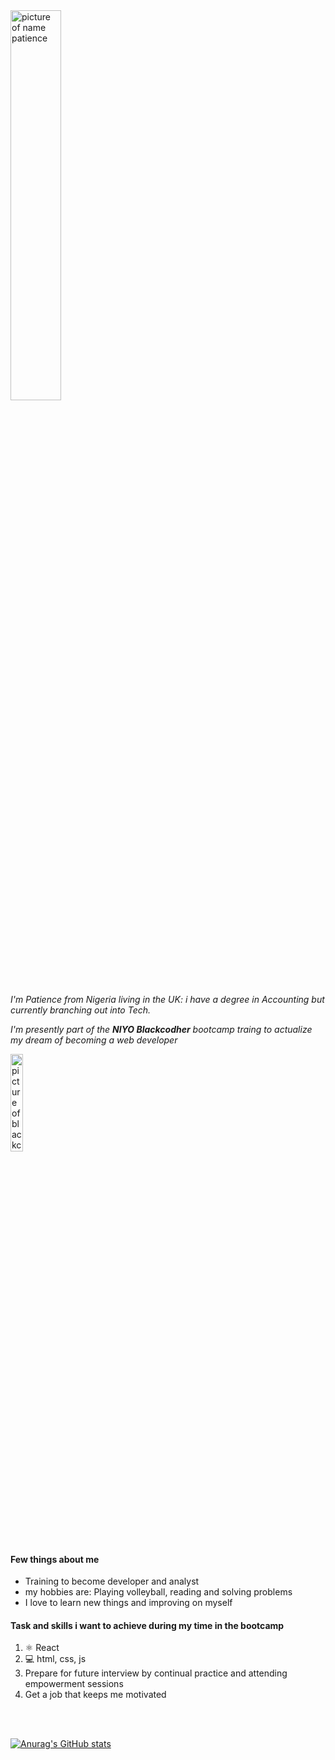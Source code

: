 <img src="https://www.bufordcoc.com/wp-content/uploads/2019/11/shutterstock_1421304710-1320x734.jpg" width="40%" alt="picture of name patience">

<p><em> <bold>I'm Patience </bold> from Nigeria living in the UK: i have a degree in Accounting but currently branching out into Tech.</em></p>
<p><em>I'm presently part of the  <strong>NIYO Blackcodher</strong> bootcamp traing to actualize my dream of becoming a web developer</em></p>
<img src="https://niyonetwork.com/wp-content/uploads/2021/03/Black-codher2-300x211.png" width="20%" alt ="picture of blackcodher bootcamp">

#### Few things about me

<ul>
    <li> Training to become  developer and analyst</li>
    <li> my hobbies are: Playing volleyball, reading and solving problems </li>
    <li> I love to learn new things and improving on myself </li>
</ul>

#### Task and skills i want to achieve during my time in the bootcamp
<ol>
<li>  ⚛ React</li>
<li> 💻 html, css, js</li>
<li> Prepare for future interview by continual   practice and attending empowerment sessions</li>
<li>Get a job that keeps me motivated</li>
</ol>


<br><br>


[![Anurag's GitHub stats](https://github-readme-stats.vercel.app/api?username=pashe007)](https://github.com/anuraghazra/github-readme-stats)


